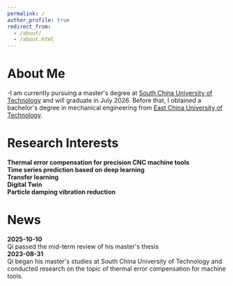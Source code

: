 ```yaml
---
permalink: /
author_profile: true
redirect_from: 
  - /about/
  - /about.html
---
```

About Me
======
-I am currently pursuing a master's degree at [South China University of Technology](https://www.scut.edu.cn/) and will graduate in July 2026. Before that, I obtained a bachelor's degree in mechanical engineering from [East China University of Technology](https://www.ecust.edu.cn/).

Research Interests
======
**Thermal error compensation for precision CNC machine tools**  
**Time series prediction based on deep learning**  
**Transfer learning**  
**Digital Twin**  
**Particle damping vibration reduction**  

News
======
**2025-10-10**    
Qi passed the mid-term review of his master's thesis   
**2023-08-31**   
Qi began his master's studies at South China University of Technology and conducted research on the topic of thermal error compensation for machine tools.   
